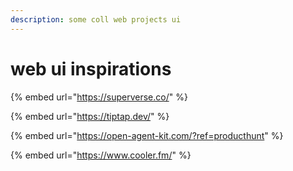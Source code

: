 ```yaml
---
description: some coll web projects ui
---
```


# web ui inspirations



{% embed url="https://superverse.co/" %}

{% embed url="https://tiptap.dev/" %}

{% embed url="https://open-agent-kit.com/?ref=producthunt" %}

{% embed url="https://www.cooler.fm/" %}
